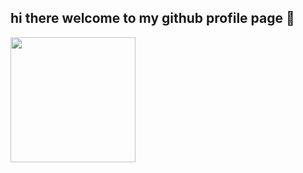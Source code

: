 ## hi there welcome to my github profile page 👋

<a href="https://github.com/a-reiner/github-readme-stats">
  <img height=200 align="center" src="https://github-readme-stats.vercel.app/api?username=a-reiner" />
</a>
<!--
**a-reiner/a-reiner** is a ✨ _special_ ✨ repository because its `README.md` (this file) appears on your GitHub profile.

Here are some ideas to get you started:

- 🔭 I’m currently working on ...
- 🌱 I’m currently learning ...
- 👯 I’m looking to collaborate on ...
- 🤔 I’m looking for help with ...
- 💬 Ask me about ...
- 📫 How to reach me: ...
- 😄 Pronouns: ...
- ⚡ Fun fact: ...
-->
